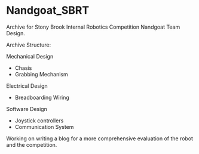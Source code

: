 # Nandgoat_SBRT
Archive for Stony Brook Internal Robotics Competition Nandgoat Team Design.

Archive Structure:

Mechanical Design

- Chasis
- Grabbing Mechanism
  
Electrical Design

- Breadboarding Wiring
  
Software Design

- Joystick controllers
- Communication System

Working on writing a blog for a more comprehensive evaluation of the robot and the competition.

